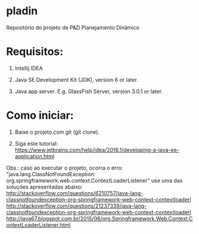 # pladin
Repositório do projeto de P&amp;D Planejamento Dinâmico

# Requisitos:

1) Intellij IDEA

2) Java SE Development Kit (JDK), version 6 or later.

3) Java app server. E.g. GlassFish Server, version 3.0.1 or later.


# Como iniciar:


1) Baixe o projeto com git (git clone).

2) Siga este tutorial: https://www.jetbrains.com/help/idea/2016.1/developing-a-java-ee-application.html


Obs.: caso ao executar o projeto, ocorra o erro: "java.lang.ClassNotFoundException: org.springframework.web.context.ContextLoaderListener"
use uma das soluções apresentadas abaixo:
http://stackoverflow.com/questions/6210757/java-lang-classnotfoundexception-org-springframework-web-context-contextloaderl
http://stackoverflow.com/questions/21237339/java-lang-classnotfoundexception-org-springframework-web-context-contextloaderl
http://java67.blogspot.com.br/2015/06/org.Springframework.Web.Context.ContextLoaderListener.html

